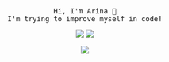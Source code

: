 <p align="center">
</div>
  <samp>
    Hi, I'm Arina 👋<br>
    I'm trying to improve myself in code!<br>
<div align="center">
    <a href="https://instagram.com/aisagoriacha/*" target="_blank"><img src="https://img.shields.io/badge/INSTAGRAM%20-DC3175.svg?&style=for-the-badge&logo=instagram&logoColor=white"></a>
  <a href="https://discord.com/users/1163454377055494264"target="_blank"><img src="https://img.shields.io/badge/Discord-pUeeTb6fND?style=for-the-badge&logo=discord&logoColor=white"></a>
</div>
  </samp>
</p>
<p align="center">
  <a href="https://discord.gg/pUeeTb6fND" target="_blank"><img src="https://img.shields.io/badge/Server-7289DA?style=for-the-badge&logo=discord&logoColor=white"></a>
</p>
